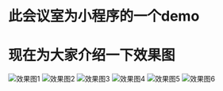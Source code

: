 # 此会议室为小程序的一个demo
# 现在为大家介绍一下效果图

![效果图1](https://raw.githubusercontent.com/zengxianlin/huiyishi/master/images/UI_DEMO/1.png)  ![效果图2](https://raw.githubusercontent.com/zengxianlin/huiyishi/master/images/UI_DEMO/2.png)  ![效果图3](https://raw.githubusercontent.com/zengxianlin/huiyishi/master/images/UI_DEMO/3.png)  ![效果图4](https://raw.githubusercontent.com/zengxianlin/huiyishi/master/images/UI_DEMO/4.png)  ![效果图5](https://raw.githubusercontent.com/zengxianlin/huiyishi/master/images/UI_DEMO/5.png)  ![效果图6](https://raw.githubusercontent.com/zengxianlin/huiyishi/master/images/UI_DEMO/6.png)  
